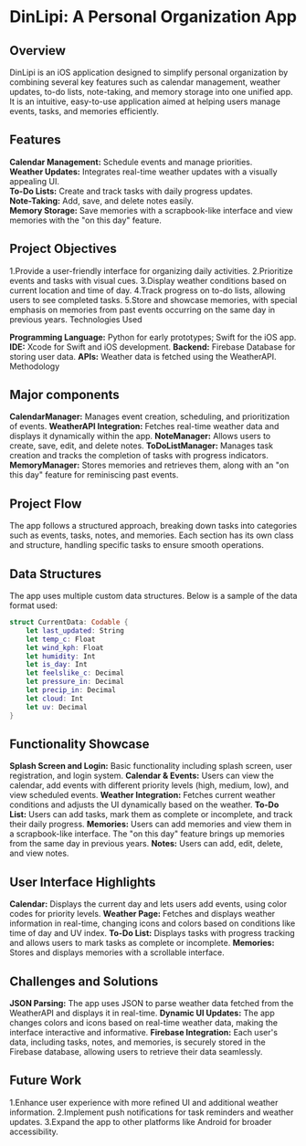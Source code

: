 # DinLipi: A Personal Organization App
## Overview
DinLipi is an iOS application designed to simplify personal organization by combining several key features such as calendar management, weather updates, to-do lists, note-taking, and memory storage into one unified app. It is an intuitive, easy-to-use application aimed at helping users manage events, tasks, and memories efficiently.

## Features
**Calendar Management:** Schedule events and manage priorities.  
**Weather Updates:** Integrates real-time weather updates with a visually appealing UI.  
**To-Do Lists:** Create and track tasks with daily progress updates.  
**Note-Taking:** Add, save, and delete notes easily.  
**Memory Storage:** Save memories with a scrapbook-like interface and view memories with the "on this day" feature.

## Project Objectives
1.Provide a user-friendly interface for organizing daily activities.
2.Prioritize events and tasks with visual cues.
3.Display weather conditions based on current location and time of day.
4.Track progress on to-do lists, allowing users to see completed tasks.
5.Store and showcase memories, with special emphasis on memories from past events occurring on the same day in previous years.
Technologies Used

**Programming Language:** Python for early prototypes; Swift for the iOS app.
**IDE:** Xcode for Swift and iOS development.
**Backend:** Firebase Database for storing user data.
**APIs:** Weather data is fetched using the WeatherAPI.
Methodology

## Major components
**CalendarManager:** Manages event creation, scheduling, and prioritization of events.
**WeatherAPI Integration:** Fetches real-time weather data and displays it dynamically within the app.
**NoteManager:** Allows users to create, save, edit, and delete notes.
**ToDoListManager:** Manages task creation and tracks the completion of tasks with progress indicators.
**MemoryManager:** Stores memories and retrieves them, along with an "on this day" feature for reminiscing past events.

## Project Flow
The app follows a structured approach, breaking down tasks into categories such as events, tasks, notes, and memories. Each section has its own class and structure, handling specific tasks to ensure smooth operations.

## Data Structures
The app uses multiple custom data structures. Below is a sample of the data format used:
```swift
struct CurrentData: Codable {
    let last_updated: String
    let temp_c: Float
    let wind_kph: Float
    let humidity: Int
    let is_day: Int
    let feelslike_c: Decimal
    let pressure_in: Decimal
    let precip_in: Decimal
    let cloud: Int
    let uv: Decimal
}
```
## Functionality Showcase
**Splash Screen and Login:** Basic functionality including splash screen, user registration, and login system.
**Calendar & Events:** Users can view the calendar, add events with different priority levels (high, medium, low), and view scheduled events.
**Weather Integration:** Fetches current weather conditions and adjusts the UI dynamically based on the weather.
**To-Do List:** Users can add tasks, mark them as complete or incomplete, and track their daily progress.
**Memories:** Users can add memories and view them in a scrapbook-like interface. The "on this day" feature brings up memories from the same day in previous years.
**Notes:** Users can add, edit, delete, and view notes.

## User Interface Highlights
**Calendar:** Displays the current day and lets users add events, using color codes for priority levels.
**Weather Page:** Fetches and displays weather information in real-time, changing icons and colors based on conditions like time of day and UV index.
**To-Do List:** Displays tasks with progress tracking and allows users to mark tasks as complete or incomplete.
**Memories:** Stores and displays memories with a scrollable interface.

## Challenges and Solutions
**JSON Parsing:** The app uses JSON to parse weather data fetched from the WeatherAPI and displays it in real-time.
**Dynamic UI Updates:** The app changes colors and icons based on real-time weather data, making the interface interactive and informative.
**Firebase Integration:** Each user's data, including tasks, notes, and memories, is securely stored in the Firebase database, allowing users to retrieve their data seamlessly.

## Future Work
1.Enhance user experience with more refined UI and additional weather information.
2.Implement push notifications for task reminders and weather updates.
3.Expand the app to other platforms like Android for broader accessibility.
